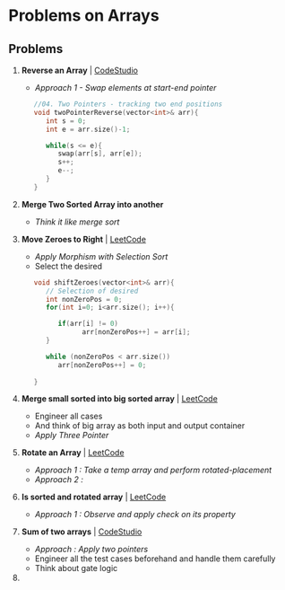 # Problems on Arrays

## Problems

1. **Reverse an Array** | [CodeStudio](https://www.codingninjas.com/studio/problems/reverse-the-array_1262298)
   - *Approach 1 - Swap elements at start-end pointer*
   
   ```C++
      //04. Two Pointers - tracking two end positions
      void twoPointerReverse(vector<int>& arr){
         int s = 0;
         int e = arr.size()-1;

         while(s <= e){
            swap(arr[s], arr[e]);
            s++;
            e--;
         }
      }
      ```
2. **Merge Two Sorted Array into another** 
   - *Think it like merge sort*
  
3. **Move Zeroes to Right** | [LeetCode](https://leetcode.com/problems/move-zeroes/)
   - *Apply Morphism with Selection Sort*
   - Select the desired
   
   ```C++
      void shiftZeroes(vector<int>& arr){
         // Selection of desired
         int nonZeroPos = 0;
         for(int i=0; i<arr.size(); i++){

            if(arr[i] != 0)
                  arr[nonZeroPos++] = arr[i];
         }

         while (nonZeroPos < arr.size()) 
            arr[nonZeroPos++] = 0;
         
      }
   ```  
4. **Merge small sorted into big sorted array** | [LeetCode](https://leetcode.com/problems/merge-sorted-array/)
   - Engineer all cases
   - And think of big array as both input and output container
   - *Apply Three Pointer*
  
5. **Rotate an Array** | [LeetCode](https://leetcode.com/problems/rotate-array/description/)
   - *Approach 1 : Take a temp array and perform rotated-placement*
   - *Approach 2 :*
   
6. **Is sorted and rotated array** | [LeetCode](https://leetcode.com/problems/check-if-array-is-sorted-and-rotated/)
   - *Approach 1 : Observe and apply check on its property*


7. **Sum of two arrays** | [CodeStudio](https://www.codingninjas.com/studio/problems/painter-s-partition-problem_1089557)
   - *Approach : Apply two pointers*
   - Engineer all the test cases beforehand and handle them carefully
   - Think about gate logic

8. 